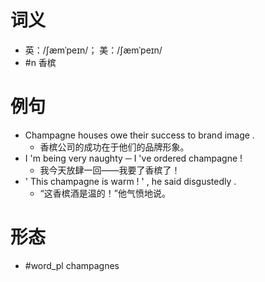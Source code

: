 # 词义
- 英：/ʃæmˈpeɪn/； 美：/ʃæmˈpeɪn/
- #n 香槟
# 例句
- Champagne houses owe their success to brand image .
	- 香槟公司的成功在于他们的品牌形象。
- I 'm being very naughty ─ I 've ordered champagne !
	- 我今天放肆一回——我要了香槟了！
- ' This champagne is warm ! ' , he said disgustedly .
	- “这香槟酒是温的！”他气愤地说。
# 形态
- #word_pl champagnes
